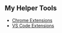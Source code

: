 ## My Helper Tools

- [Chrome Extensions](chrome-extensions/README.md)
- [VS Code Extensions](vs-code-extensions/README.md)
